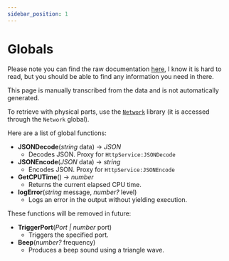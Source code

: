 ```yaml
---
sidebar_position: 1
---
```


# Globals

Please note you can find the raw documentation [here](/raw-documentation), I know it is hard to read, but you should be able to find any information you need in there.

This page is manually transcribed from the data and is not automatically generated.

To retrieve with physical parts, use the [<code>Network</code>](/types/Network) library (it is accessed through the <code>Network</code> global).

Here are a list of global functions:

- **JSONDecode**(_string_ data) → _JSON_
  - Decodes JSON. Proxy for `HttpService:JSONDecode`
- **JSONEncode**(_JSON_ data) → _string_
  - Encodes JSON. Proxy for `HttpService:JSONEncode`
- **GetCPUTime**() → _number_
  - Returns the current elapsed CPU time.
- **logError**(_string_ message, _number?_ level)
  - Logs an error in the output without yielding execution.

These functions will be removed in future:

- **TriggerPort**(_Port | number_ port)
  - Triggers the specified port.
- **Beep**(_number?_ frequency)
  - Produces a beep sound using a triangle wave.
